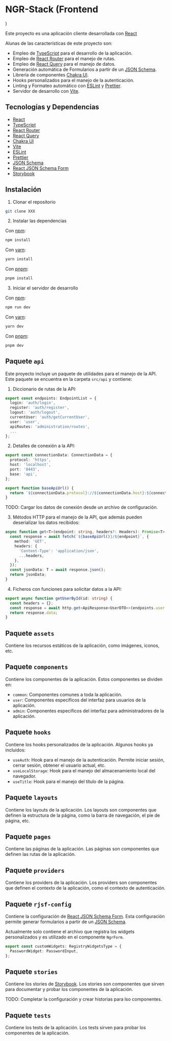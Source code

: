 # NGR-Stack (Frontend

)

Este proyecto es una aplicación cliente desarrollada con [React](https://reactjs.org/)

Alunas de las características de este proyecto son:

- Empleo de [TypeScript](https://www.typescriptlang.org/) para el desarrollo de la aplicación.
- Empleo de [React Router](https://reactrouter.com/) para el manejo de rutas.
- Empleo de [React Query](https://react-query.tanstack.com/) para el manejo de datos.
- Generación automática de Formularios a partir de un [JSON Schema](https://json-schema.org/).
- Librería de componentes [Chakra UI](https://chakra-ui.com/).
- Hooks personalizados para el manejo de la autenticación.
- Linting y Formateo automático con [ESLint](https://eslint.org/) y [Prettier](https://prettier.io/).
- Servidor de desarrollo con [Vite](https://vitejs.dev/).

## Tecnologías y Dependencias

- [React](https://reactjs.org/)
- [TypeScript](https://www.typescriptlang.org/)
- [React Router](https://reactrouter.com/)
- [React Query](https://react-query.tanstack.com/)
- [Chakra UI](https://chakra-ui.com/)
- [Vite](https://vitejs.dev/)
- [ESLint](https://eslint.org/)
- [Prettier](https://prettier.io/)
- [JSON Schema](https://json-schema.org/)
- [React JSON Schema Form](https://rjsf-team.github.io/react-jsonschema-form/docs/)
- [Storybook](https://storybook.js.org/)

## Instalación

1. Clonar el repositorio

```bash
git clone XXX
```

2. Instalar las dependencias

Con [npm](https://www.npmjs.com/):

```bash
npm install
```

Con [yarn](https://yarnpkg.com/):

```bash
yarn install
```

Con [pnpm](https://pnpm.js.org/):

```bash
pnpm install
```

3. Iniciar el servidor de desarrollo

Con [npm](https://www.npmjs.com/):

```bash
npm run dev
```

Con [yarn](https://yarnpkg.com/):

```bash
yarn dev
```

Con [pnpm](https://pnpm.js.org/):

```bash
pnpm dev
```

## Paquete `api`

Este proyecto incluye un paquete de utilidades para el manejo de la API. Este paquete se encuentra en la carpeta `src/api` y contiene:

1. Diccionario de rutas de la API:

```ts
export const endpoints: EndpointList = {
  login: 'auth/login',
  register: 'auth/register',
  logout: 'auth/logout',
  currentUser: 'auth/getCurrentUser',
  user: 'user',
  apiRoutes: 'administration/routes',
  ...
};
```

2. Detalles de conexión a la API:

```ts
export const connectionData: ConnectionData = {
  protocol: 'https',
  host: 'localhost',
  port: '8443',
  base: 'api',
};

export function baseApiUrl() {
  return `${connectionData.protocol}://${connectionData.host}:${connectionData.port}/${connectionData.base}`;
}
```

TODO: Cargar los datos de conexión desde un archivo de configuración.

3. Métodos HTTP para el manejo de la API, que además pueden deserializar los datos recibidos:

```ts
async function get<T>(endpoint: string, headers?: Headers): Promise<T> {
  const response = await fetch(`${baseApiUrl()}/${endpoint}`, {
    method: 'GET',
    headers: {
      'Content-Type': 'application/json',
      ...headers,
    },
  });
  const jsonData: T = await response.json();
  return jsonData;
}
```

4. Ficheros con funciones para solicitar datos a la API:

```ts
export async function getUserById(id: string) {
  const headers = {};
  const response = await http.get<ApiResponse<UserDTO>>(endpoints.user + '/' + id, headers);
  return response.data;
}
```

## Paquete `assets`

Contiene los recursos estáticos de la aplicación, como imágenes, iconos, etc.

## Paquete `components`

Contiene los componentes de la aplicación. Estos componentes se dividen en:

- `common`: Componentes comunes a toda la aplicación.
- `user`: Componentes específicos del interfaz para usuarios de la aplicación.
- `admin`: Componentes específicos del interfaz para administradores de la aplicación.

## Paquete `hooks`

Contiene los hooks personalizados de la aplicación. Algunos hooks ya incluidos:

- `useAuth`: Hook para el manejo de la autenticación. Permite iniciar sesión, cerrar sesión, obtener el usuario actual, etc.
- `useLocalStorage`: Hook para el manejo del almacenamiento local del navegador.
- `useTitle`: Hook para el manejo del título de la página.

## Paquete `layouts`

Contiene los layouts de la aplicación. Los layouts son componentes que definen la estructura de la página, como la barra de navegación, el pie de página, etc.

## Paquete `pages`

Contiene las páginas de la aplicación. Las páginas son componentes que definen las rutas de la aplicación.

## Paquete `providers`

Contiene los providers de la aplicación. Los providers son componentes que definen el contexto de la aplicación, como el contexto de autenticación.

## Paquete `rjsf-config`

Contiene la configuración de [React JSON Schema Form](https://rjsf-team.github.io/react-jsonschema-form/docs/). Esta configuración permite generar formularios a partir de un [JSON Schema](https://json-schema.org/).

Actualmente solo contiene el archivo que registra los widgets personalizados y es utilizado en el componente `NgrForm`.

```ts
export const customWidgets: RegistryWidgetsType = {
  PasswordWidget: PasswordInput,
};
```

## Paquete `stories`

Contiene los stories de [Storybook](https://storybook.js.org/). Los stories son componentes que sirven para documentar y probar los componentes de la aplicación.

TODO: Completar la configuración y crear historias para lso componentes.

## Paquete `tests`

Contiene los tests de la aplicación. Los tests sirven para probar los componentes de la aplicación.
